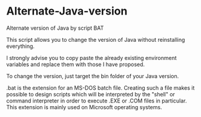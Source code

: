 # Alternate-Java-version
Alternate version of Java by script BAT

This script allows you to change the version of Java without reinstalling everything.

I strongly advise you to copy paste the already existing environment variables and replace them with those I have proposed.

To change the version, just target the bin folder of your Java version.

.bat is the extension for an MS-DOS batch file. Creating such a file makes it possible to design scripts which will be interpreted by the "shell" or command interpreter in order to execute .EXE or .COM files in particular. This extension is mainly used on Microsoft operating systems.

